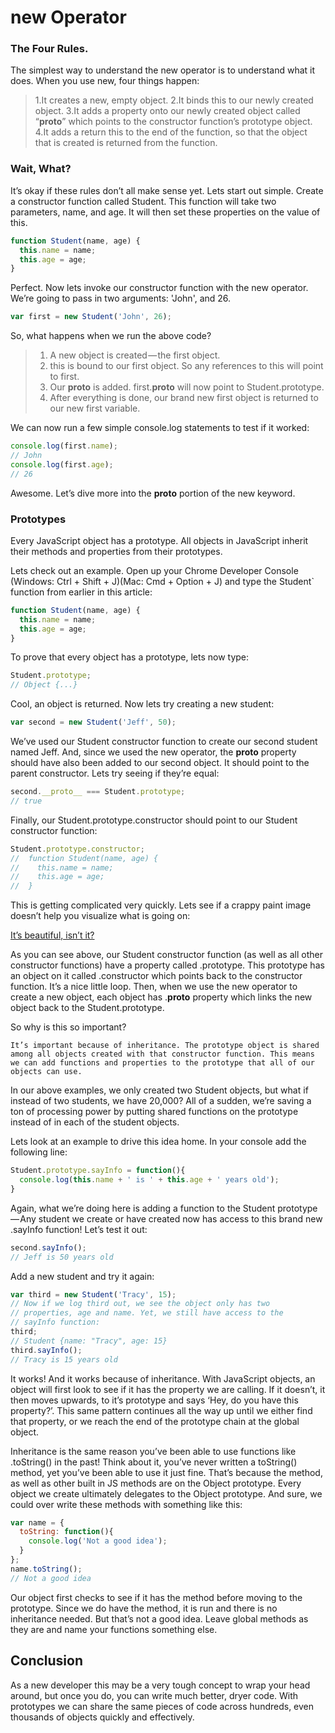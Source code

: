 new Operator
==================

### The Four Rules.

The simplest way to understand the new operator is to understand what it does. When you use new, four things happen:
>1.It creates a new, empty object.
>2.It binds this to our newly created object.
>3.It adds a property onto our newly created object called “__proto__” which points to the constructor function’s prototype object.
>4.It adds a return this to the end of the function, so that the object that is created is returned from the function.

### Wait, What?

It’s okay if these rules don’t all make sense yet. Lets start out simple. Create a constructor function called Student. This function will take two parameters, name, and age. It will then set these properties on the value of this.
```javascript
function Student(name, age) {
  this.name = name;
  this.age = age;
}
```
Perfect. Now lets invoke our constructor function with the new operator. We’re going to pass in two arguments: 'John', and 26.
```javascript
var first = new Student('John', 26);
```
So, what happens when we run the above code?
>1. A new object is created — the first object.
>2. this is bound to our first object. So any references to this will point to first.
>3. Our __proto__ is added. first.__proto__ will now point to Student.prototype.
>4. After everything is done, our brand new first object is returned to our new first variable.

We can now run a few simple console.log statements to test if it worked:

```javascript
console.log(first.name);
// John
console.log(first.age);
// 26
```

Awesome. Let’s dive more into the __proto__ portion of the new keyword.

### Prototypes

Every JavaScript object has a prototype. All objects in JavaScript inherit their methods and properties from their prototypes.

Lets check out an example. Open up your Chrome Developer Console (Windows: Ctrl + Shift + J)(Mac: Cmd + Option + J) and type the Student` function from earlier in this article:
```javascript
function Student(name, age) {
  this.name = name;
  this.age = age;
}
```
To prove that every object has a prototype, lets now type:
```javascript
Student.prototype;
// Object {...}
```
Cool, an object is returned. Now lets try creating a new student:
```javascript
var second = new Student('Jeff', 50);
```
We’ve used our Student constructor function to create our second student named Jeff. And, since we used the new operator, the __proto__ property should have also been added to our second object. It should point to the parent constructor. Lets try seeing if they’re equal:
```javascript
second.__proto__ === Student.prototype;
// true
```
Finally, our Student.prototype.constructor should point to our Student constructor function:

```javascript
Student.prototype.constructor;
//  function Student(name, age) {
//    this.name = name;
//    this.age = age;
//  }
```
This is getting complicated very quickly. Lets see if a crappy paint image doesn’t help you visualize what is going on:

[It’s beautiful, isn’t it?](https://cdn-images-1.medium.com/max/800/1*RIY6LBqQAbXPzMXMwH5d-Q.png)

As you can see above, our Student constructor function (as well as all other constructor functions) have a property called .prototype. This prototype has an object on it called .constructor which points back to the constructor function. It’s a nice little loop. Then, when we use the new operator to create a new object, each object has .__proto__ property which links the new object back to the Student.prototype.

So why is this so important?

```
It’s important because of inheritance. The prototype object is shared among all objects created with that constructor function. This means we can add functions and properties to the prototype that all of our objects can use.
```

In our above examples, we only created two Student objects, but what if instead of two students, we have 20,000? All of a sudden, we’re saving a ton of processing power by putting shared functions on the prototype instead of in each of the student objects.

Lets look at an example to drive this idea home. In your console add the following line:
```javascript
Student.prototype.sayInfo = function(){
  console.log(this.name + ' is ' + this.age + ' years old');
}
```
Again, what we’re doing here is adding a function to the Student prototype — Any student we create or have created now has access to this brand new .sayInfo function! Let’s test it out:
```javascript
second.sayInfo();
// Jeff is 50 years old
```
Add a new student and try it again:
```javascript
var third = new Student('Tracy', 15);
// Now if we log third out, we see the object only has two
// properties, age and name. Yet, we still have access to the
// sayInfo function:
third;
// Student {name: "Tracy", age: 15}
third.sayInfo();
// Tracy is 15 years old
```
It works! And it works because of inheritance. With JavaScript objects, an object will first look to see if it has the property we are calling. If it doesn’t, it then moves upwards, to it’s prototype and says ‘Hey, do you have this property?’. This same pattern continues all the way up until we either find that property, or we reach the end of the prototype chain at the global object.

Inheritance is the same reason you’ve been able to use functions like .toString() in the past! Think about it, you’ve never written a toString() method, yet you’ve been able to use it just fine. That’s because the method, as well as other built in JS methods are on the Object prototype. Every object we create ultimately delegates to the Object prototype. And sure, we could over write these methods with something like this:

```javascript
var name = {
  toString: function(){
    console.log('Not a good idea');
  }
};
name.toString();
// Not a good idea
```

Our object first checks to see if it has the method before moving to the prototype. Since we do have the method, it is run and there is no inheritance needed. But that’s not a good idea. Leave global methods as they are and name your functions something else.


## Conclusion

As a new developer this may be a very tough concept to wrap your head around, but once you do, you can write much better, dryer code. With prototypes we can share the same pieces of code across hundreds, even thousands of objects quickly and effectively.